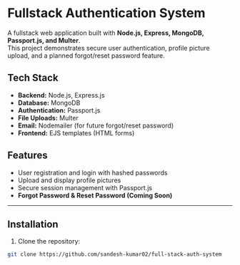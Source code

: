 # Fullstack Authentication System

A fullstack web application built with **Node.js, Express, MongoDB, Passport.js, and Multer**.  
This project demonstrates secure user authentication, profile picture upload, and a planned forgot/reset password feature.



## Tech Stack
- **Backend:** Node.js, Express.js
- **Database:** MongoDB
- **Authentication:** Passport.js
- **File Uploads:** Multer
- **Email:** Nodemailer (for future forgot/reset password)
- **Frontend:** EJS templates (HTML forms)



## Features

- User registration and login with hashed passwords
- Upload and display profile pictures
- Secure session management with Passport.js
- **Forgot Password & Reset Password (Coming Soon)**

---

## Installation

1. Clone the repository:
```bash
git clone https://github.com/sandesh-kumar02/full-stack-auth-system
